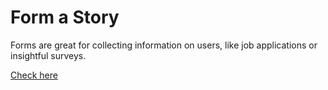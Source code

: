 # Form a Story
Forms are great for collecting information on users, like job applications or insightful surveys.

[Check here](https://yarovit-developer.github.io/codecademy-projects/html-css/23-form-a-story/index.html)
